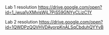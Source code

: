 Lab 1 resolution
https://drive.google.com/open?id=1_iwua1yXMvisWjL7PiS59GNYyCLizC1Y

Lab 2 resolution
https://drive.google.com/open?id=1QWDPzQQVHVDAyorpKnALSqCbduhQYYvB